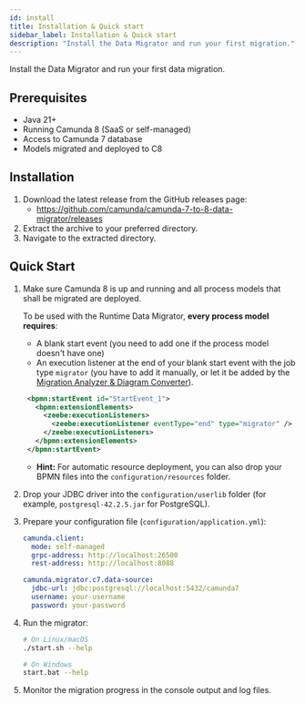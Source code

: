 ```yaml
---
id: install
title: Installation & Quick start
sidebar_label: Installation & Quick start
description: "Install the Data Migrator and run your first migration."
---
```


Install the Data Migrator and run your first data migration.

## Prerequisites

- Java 21+
- Running Camunda 8 (SaaS or self-managed)
- Access to Camunda 7 database
- Models migrated and deployed to C8

## Installation

1. Download the latest release from the GitHub releases page:
   - https://github.com/camunda/camunda-7-to-8-data-migrator/releases
2. Extract the archive to your preferred directory.
3. Navigate to the extracted directory.

## Quick Start

1. Make sure Camunda 8 is up and running and all process models that shall be migrated are deployed.

   To be used with the Runtime Data Migrator, **every process model requires**:
   - A blank start event (you need to add one if the process model doesn't have one)
   - An execution listener at the end of your blank start event with the job type `migrator` (you have to add it manually, or let it be added by the [Migration Analyzer & Diagram Converter](/guides/migrating-from-camunda-7/migration-tooling.md#migration-analyzer--diagram-converter)).

   ```xml
    <bpmn:startEvent id="StartEvent_1">
      <bpmn:extensionElements>
        <zeebe:executionListeners>
          <zeebe:executionListener eventType="end" type="migrator" />
        </zeebe:executionListeners>
      </bpmn:extensionElements>
    </bpmn:startEvent>
   ```

   - **Hint:** For automatic resource deployment, you can also drop your BPMN files into the `configuration/resources` folder.

2. Drop your JDBC driver into the `configuration/userlib` folder (for example, `postgresql-42.2.5.jar` for PostgreSQL).

3. Prepare your configuration file (`configuration/application.yml`):

   ```yaml
   camunda.client:
     mode: self-managed
     grpc-address: http://localhost:26500
     rest-address: http://localhost:8088

   camunda.migrator.c7.data-source:
     jdbc-url: jdbc:postgresql://localhost:5432/camunda7
     username: your-username
     password: your-password
   ```

4. Run the migrator:

   ```bash
   # On Linux/macOS
   ./start.sh --help

   # On Windows
   start.bat --help
   ```

5. Monitor the migration progress in the console output and log files.
